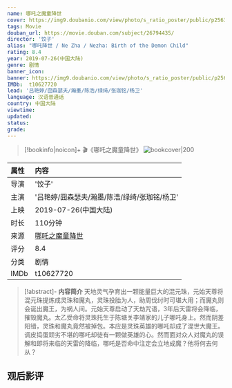 ```yaml
---
name: 哪吒之魔童降世
cover: https://img9.doubanio.com/view/photo/s_ratio_poster/public/p2563780504.jpg
tags: Movie
douban_url: https://movie.douban.com/subject/26794435/
director: '饺子'
alias: "哪吒降世 / Ne Zha / Nezha: Birth of the Demon Child"
rating: 8.4
year: 2019-07-26(中国大陆)
genre: 剧情
banner_icon: 
banner: https://img9.doubanio.com/view/photo/s_ratio_poster/public/p2563780504.jpg
IMDb:  t10627720
lead: '吕艳婷/囧森瑟夫/瀚墨/陈浩/绿绮/张珈铭/杨卫' 
language: 汉语普通话 
country: 中国大陆 
viewtime:
updated: 
status: 
grade: 
---
```

> [!bookinfo|noicon]+ 🎬《哪吒之魔童降世》
> ![bookcover|200](https://img9.doubanio.com/view/photo/s_ratio_poster/public/p2563780504.jpg)
>
| 属性 | 内容                                       |
|:---- |:------------------------------------------ |
| 导演 | '饺子'                         |
| 主演 | '吕艳婷/囧森瑟夫/瀚墨/陈浩/绿绮/张珈铭/杨卫'                             |
| 上映 | 2019-07-26(中国大陆)                             |
| 时长 | 110分钟                   |
| 来源 | [哪吒之魔童降世](https://movie.douban.com/subject/26794435/) |
| 评分 | 8.4                           |
| 分类 | 剧情                            |
| IMDb | t10627720                             | 

> [!abstract]- **内容简介**
>  天地灵气孕育出一颗能量巨大的混元珠，元始天尊将混元珠提炼成灵珠和魔丸，灵珠投胎为人，助周伐纣时可堪大用；而魔丸则会诞出魔王，为祸人间。元始天尊启动了天劫咒语，3年后天雷将会降临，摧毁魔丸。太乙受命将灵珠托生于陈塘关李靖家的儿子哪吒身上。然而阴差阳错，灵珠和魔丸竟然被掉包。本应是灵珠英雄的哪吒却成了混世大魔王。调皮捣蛋顽劣不堪的哪吒却徒有一颗做英雄的心。然而面对众人对魔丸的误解和即将来临的天雷的降临，哪吒是否命中注定会立地成魔？他将何去何从？
>  
## 观后影评
